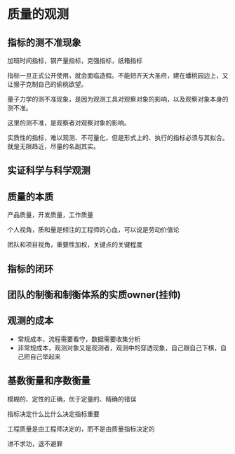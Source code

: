 # 质量的观测 #

## 指标的测不准现象 ##

加班时间指标，钢产量指标，克强指标，纸箱指标

指标一旦正式公开使用，就会面临造假。不能把齐天大圣府，建在蟠桃园边上，又让猴子克制自己的偷桃欲望。

量子力学的测不准现象，是因为观测工具对观察对象的影响，以及观察对象本身的测不准。

这里的测不准，是观察者对观察对象的影响。

实质性的指标，难以观测、不可量化，但是形式上的、执行的指标必须与其拟合。就是无限趋近，尽量的名副其实。

## 实证科学与科学观测 ##

## 质量的本质 ##

产品质量，开发质量，工作质量

个人视角，质和量是倾注的工程师的心血，可以说是劳动价值论

团队和项目视角，重要性加权，关键点的关键程度

## 指标的闭环 ##

## 团队的制衡和制衡体系的实质owner(挂帅) ##

## 观测的成本 ##

- 常规成本，流程需要看守，数据需要收集分析
- 非常规成本，观测对象又是观测者，观测中的穿透现象，自己跟自己下棋，自己把自己举起来

## 基数衡量和序数衡量 ##

模糊的、定性的正确，优于定量的、精确的错误

指标决定什么比什么决定指标重要

工程质量是由工程师决定的，而不是由质量指标决定的

进不求功，退不避罪
